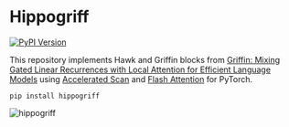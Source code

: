 # Hippogriff

[![PyPI Version](https://img.shields.io/pypi/v/hippogriff.svg)](https://pypi.python.org/pypi/hippogriff)


This repository implements Hawk and Griffin blocks from [Griffin: Mixing Gated Linear Recurrences with Local Attention for Efficient Language Models](https://arxiv.org/abs/2402.19427v1) using [Accelerated Scan](https://github.com/proger/accelerated-scan) and [Flash Attention](https://github.com/Dao-AILab/flash-attention) for PyTorch.

```
pip install hippogriff
```

![hippogriff](hippogriff.png)
